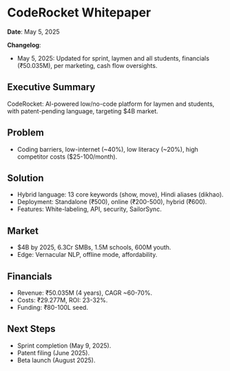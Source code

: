# CodeRocket Whitepaper

**Date**: May 5, 2025

**Changelog**:
- May 5, 2025: Updated for sprint, laymen and all students, financials (₹50.035M), per marketing, cash flow oversights.

## Executive Summary
CodeRocket: AI-powered low/no-code platform for laymen and students, with patent-pending language, targeting $4B market.

## Problem
- Coding barriers, low-internet (~40%), low literacy (~20%), high competitor costs ($25-100/month).

## Solution
- Hybrid language: 13 core keywords (show, move), Hindi aliases (dikhao).
- Deployment: Standalone (₹500), online (₹200-500), hybrid (₹600).
- Features: White-labeling, API, security, SailorSync.

## Market
- $4B by 2025, 6.3Cr SMBs, 1.5M schools, 600M youth.
- Edge: Vernacular NLP, offline mode, affordability.

## Financials
- Revenue: ₹50.035M (4 years), CAGR ~60-70%.
- Costs: ₹29.277M, ROI: 23-32%.
- Funding: ₹80-100L seed.

## Next Steps
- Sprint completion (May 9, 2025).
- Patent filing (June 2025).
- Beta launch (August 2025).
